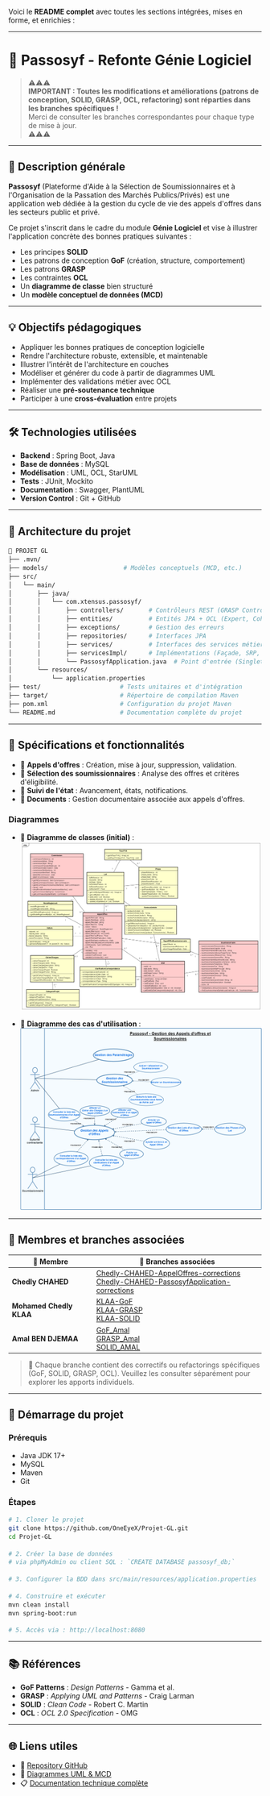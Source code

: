 Voici le **README complet** avec toutes les sections intégrées, mises en forme, et enrichies :

---

# 📘 Passosyf - Refonte Génie Logiciel

> ⚠️⚠️⚠️  
> **IMPORTANT : Toutes les modifications et améliorations (patrons de conception, SOLID, GRASP, OCL, refactoring) sont réparties dans les branches spécifiques !**  
> Merci de consulter les branches correspondantes pour chaque type de mise à jour.  
> ⚠️⚠️⚠️

---

## 🔎 Description générale

**Passosyf** (Plateforme d'Aide à la Sélection de Soumissionnaires et à l'Organisation de la Passation des Marchés Publics/Privés) est une application web dédiée à la gestion du cycle de vie des appels d'offres dans les secteurs public et privé.

Ce projet s'inscrit dans le cadre du module **Génie Logiciel** et vise à illustrer l'application concrète des bonnes pratiques suivantes :

- Les principes **SOLID**
- Les patrons de conception **GoF** (création, structure, comportement)
- Les patrons **GRASP**
- Les contraintes **OCL**
- Un **diagramme de classe** bien structuré
- Un **modèle conceptuel de données (MCD)**

---

## 💡 Objectifs pédagogiques

- Appliquer les bonnes pratiques de conception logicielle
- Rendre l'architecture robuste, extensible, et maintenable
- Illustrer l'intérêt de l'architecture en couches
- Modéliser et générer du code à partir de diagrammes UML
- Implémenter des validations métier avec OCL
- Réaliser une **pré-soutenance technique**
- Participer à une **cross-évaluation** entre projets

---

## 🛠️ Technologies utilisées

- **Backend** : Spring Boot, Java
- **Base de données** : MySQL
- **Modélisation** : UML, OCL, StarUML
- **Tests** : JUnit, Mockito
- **Documentation** : Swagger, PlantUML
- **Version Control** : Git + GitHub

---

## 📂 Architecture du projet

```bash
📁 PROJET GL
├── .mvn/
├── models/                     # Modèles conceptuels (MCD, etc.)
├── src/
│   └── main/
│       ├── java/
│       │   └── com.xtensus.passosyf/
│       │       ├── controllers/       # Contrôleurs REST (GRASP Controller)
│       │       ├── entities/          # Entités JPA + OCL (Expert, Cohésion forte)
│       │       ├── exceptions/        # Gestion des erreurs
│       │       ├── repositories/      # Interfaces JPA
│       │       ├── services/          # Interfaces des services métiers
│       │       ├── servicesImpl/      # Implémentations (Façade, SRP, DIP)
│       │       └── PassosyfApplication.java  # Point d'entrée (Singleton, Façade)
│       └── resources/
│           └── application.properties
├── test/                      # Tests unitaires et d'intégration
├── target/                    # Répertoire de compilation Maven
├── pom.xml                    # Configuration du projet Maven
└── README.md                  # Documentation complète du projet
```

---

## 📝 Spécifications et fonctionnalités

- 🔹 **Appels d'offres** : Création, mise à jour, suppression, validation.
- 🔹 **Sélection des soumissionnaires** : Analyse des offres et critères d'éligibilité.
- 🔹 **Suivi de l'état** : Avancement, états, notifications.
- 🔹 **Documents** : Gestion documentaire associée aux appels d'offres.

### Diagrammes

- 📘 **Diagramme de classes (initial)** :  
  ![Diagramme de classe initial](models/classDiag.png)

- 🎯 **Diagramme des cas d'utilisation** :  
  ![Diagramme des cas d'utilisation](models/useCase.png)

---

## 👥 Membres et branches associées

| 👤 Membre                | 🌿 Branches associées |
|-------------------------|----------------------|
| **Chedly CHAHED**       | [Chedly-CHAHED-AppelOffres-corrections](https://github.com/OneEyeX/Projet-GL/tree/Chedly-CHAHED-AppelOffres-corrections)<br>[Chedly-CHAHED-PassosyfApplication-corrections](https://github.com/OneEyeX/Projet-GL/tree/Chedly-CHAHED-PassosyfApplication-corrections) |
| **Mohamed Chedly KLAA** | [KLAA-GoF](https://github.com/OneEyeX/Projet-GL/tree/KLAA-GoF)<br>[KLAA-GRASP](https://github.com/OneEyeX/Projet-GL/tree/KLAA-GRASP)<br>[KLAA-SOLID](https://github.com/OneEyeX/Projet-GL/tree/KLAA-SOLID) |
| **Amal BEN DJEMAA**     | [GoF_Amal](https://github.com/OneEyeX/Projet-GL/tree/GoF_Amal)<br>[GRASP_Amal](https://github.com/OneEyeX/Projet-GL/tree/GRASP_Amal)<br>[SOLID_AMAL](https://github.com/OneEyeX/Projet-GL/tree/SOLID_AMAL) |

> 🔁 Chaque branche contient des correctifs ou refactorings spécifiques (GoF, SOLID, GRASP, OCL). Veuillez les consulter séparément pour explorer les apports individuels.

---

## 🔧 Démarrage du projet

### Prérequis

- Java JDK 17+
- MySQL
- Maven
- Git

### Étapes

```bash
# 1. Cloner le projet
git clone https://github.com/OneEyeX/Projet-GL.git
cd Projet-GL

# 2. Créer la base de données
# via phpMyAdmin ou client SQL : `CREATE DATABASE passosyf_db;`

# 3. Configurer la BDD dans src/main/resources/application.properties

# 4. Construire et exécuter
mvn clean install
mvn spring-boot:run

# 5. Accès via : http://localhost:8080
```

---

## 📚 Références

- **GoF Patterns** : *Design Patterns* - Gamma et al.
- **GRASP** : *Applying UML and Patterns* - Craig Larman
- **SOLID** : *Clean Code* - Robert C. Martin
- **OCL** : *OCL 2.0 Specification* - OMG

---

## 🌐 Liens utiles

- 📁 [Repository GitHub](https://github.com/OneEyeX/Projet-GL)
- 📸 [Diagrammes UML & MCD](./models)
- 📋 [Documentation technique complète](./)
